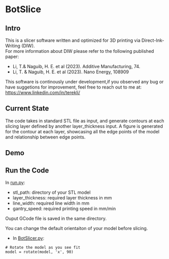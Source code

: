 # BotSlice

## Intro
This is a slicer software written and optimized for 3D printing via Direct-Ink-Writing (DIW).  
For more information about DIW please refer to the following published paper:  
* Li, T.& Naguib, H. E. et al (2023). Additive Manufacturing, 74.  
* Li, T. & Naguib, H. E. et al (2023). Nano Energy, 108909  

This software is continously under development,if you observed any bug or have suggetions for improvement, feel free to reach out to me at: https://www.linkedin.com/in/terekli/

## Current State
The code takes in standard STL file as input, and generate contours at each slicing layer defined by another layer_thickness input.
A figure is generated for the contour at each layer, showcasing all the edge points of the model and relationship between edge points.

## Demo


## Run the Code
In [run.py](run.py):
* stl_path: directory of your STL model
* layer_thickness: required layer thickness in mm
* line_width: required line width in mm
* gantry_speed: required printing speed in mm/min

Ouput GCode file is saved in the same directory.

You can change the default orientaiton of your model before slicing.
* In [BotSlicer.py](BotSlicer.py):
```
# Rotate the model as you see fit
model = rotate(model, 'x', 90)
```



